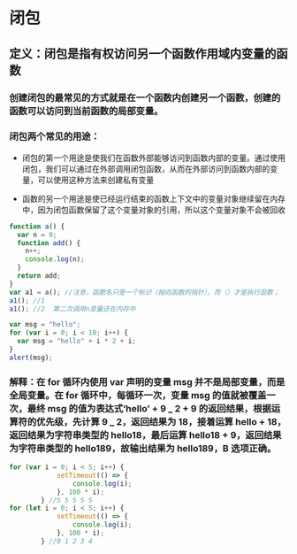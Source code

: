 <!--
 * @Description:
 * @Author: 曹俊
 * @Date: 2022-07-08 18:01:51
 * @LastEditors: 曹俊
 * @LastEditTime: 2022-09-22 21:26:21
-->

# 闭包

## 定义：闭包是指有权访问另一个函数作用域内变量的函数

### 创建闭包的最常见的方式就是在一个函数内创建另一个函数，创建的函数可以访问到当前函数的局部变量。

### 闭包两个常见的用途：

- 闭包的第一个用途是使我们在函数外部能够访问到函数内部的变量。通过使用闭包，我们可以通过在外部调用闭包函数，从而在外部访问到函数内部的变量，可以使用这种方法来创建私有变量

- 函数的另一个用途是使已经运行结束的函数上下文中的变量对象继续留在内存中，因为闭包函数保留了这个变量对象的引用，所以这个变量对象不会被回收

```js
function a() {
  var n = 0;
  function add() {
    n++;
    console.log(n);
  }
  return add;
}
var a1 = a(); //注意，函数名只是一个标识（指向函数的指针），而（）才是执行函数；
a1(); //1
a1(); //2  第二次调用n变量还在内存中
```

```js
var msg = "hello";
for (var i = 0; i < 10; i++) {
  var msg = "hello" + i * 2 + i;
}
alert(msg);
```

### 解释：在 for 循环内使用 var 声明的变量 msg 并不是局部变量，而是全局变量。在 for 循环中，每循环一次，变量 msg 的值就被覆盖一次，最终 msg 的值为表达式‘hello’ + 9 _ 2 + 9 的返回结果，根据运算符的优先级，先计算 9 _ 2，返回结果为 18，接着运算 hello + 18，返回结果为字符串类型的 hello18，最后运算 hello18 + 9，返回结果为字符串类型的 hello189，故输出结果为 hello189，B 选项正确。
```js
for (var i = 0; i < 5; i++) {
            setTimeout(() => {
                console.log(i);
            }, 100 * i);
        } //5 5 5 5 5
for (let i = 0; i < 5; i++) {
            setTimeout(() => {
                console.log(i);
            }, 100 * i);
        } //0 1 2 3 4
```
